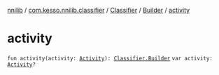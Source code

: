 [nnilib](../../../index.md) / [com.kesso.nnilib.classifier](../../index.md) / [Classifier](../index.md) / [Builder](index.md) / [activity](./activity.md)

# activity

`fun activity(activity: `[`Activity`](https://developer.android.com/reference/android/app/Activity.html)`): `[`Classifier.Builder`](index.md)
`var activity: `[`Activity`](https://developer.android.com/reference/android/app/Activity.html)`?`